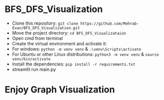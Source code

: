 # BFS_DFS_Visualization

- Clone this repository: `git clone https://github.com/Mehrab-Evan/BFS_DFS_Visualization.git`
- Move the project directory: `cd BFS_DFS_Visualizataion`
- Open cmd from terminal
- Create the virtual environment and activate it:
- For windows: `python -m venv venv` & `.\venv\Scripts\activate`
- For Ubuntu or other Linux distributions: `python3 -m venv venv` & `source venv/bin/activate`
- Install the dependencies: `pip install -r requirements.txt`
- streamlit run main.py

# Enjoy Graph Visualization
